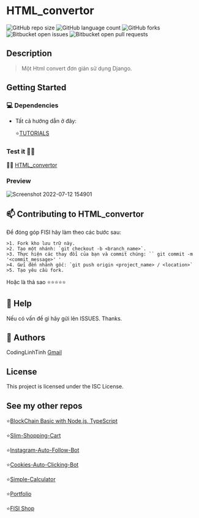 # HTML_convertor

![GitHub repo size](https://img.shields.io/github/repo-size/codinglinhtinh/HTML_convertor?style=for-the-badge)
![GitHub language count](https://img.shields.io/github/languages/count/codinglinhtinh/HTML_convertor?style=for-the-badge)
![GitHub forks](https://img.shields.io/github/forks/codinglinhtinh/HTML_convertor?style=for-the-badge)
![Bitbucket open issues](https://img.shields.io/bitbucket/issues/codinglinhtinh/HTML_convertor?style=for-the-badge)
![Bitbucket open pull requests](https://img.shields.io/bitbucket/pr-raw/codinglinhtinh/HTML_convertor?style=for-the-badge)

## Description
>Một Html convert đơn giản sử dụng Django.

## Getting Started
### 💻 Dependencies

* Tất cả hướng dẫn ở đây:

    ⭐<a href='https://rectangular-chess-d15.notion.site/HTML-CONVERTOR-322f9c352e3a4730a15309439bb73215'>TUTORIALS</a>
    
### Test it 🍑🍑
🍑🍑 <a href='https://htmlconvertor.herokuapp.com/'> HTML_convertor </a>

### Preview
![Screenshot 2022-07-12 154901](https://user-images.githubusercontent.com/92833984/178450455-b6e74bc5-fc56-4dc4-ae95-f10d5a6aace3.png)

## 📫 Contributing to HTML_convertor
Để đóng góp FISI hãy làm theo các bước sau:

    >1. Fork kho lưu trữ này.
    >2. Tạo một nhánh: `git checkout -b <branch_name>`.
    >3. Thực hiện các thay đổi của bạn và commit chúng: `` git commit -m '<commit_message>' '
    >4. Gửi đến nhánh gốc: `git push origin <project_name> / <location>`
    >5. Tạo yêu cầu fork.

Hoặc là thả sao ⭐⭐⭐⭐⭐

## 🔎 Help

Nếu có vấn đề gì hãy gửi lên ISSUES.
Thanks.

## 🧐 Authors

CodingLinhTinh 
[Gmail](ngocquachgamedevz@gmail.com)


## License

This project is licensed under the ISC License.

## See my other repos
⭐<a href="https://github.com/CodingLinhTinh/Node.js-blockchain-basic.git">BlockChain Basic with Node.js, TypeScript</a>

⭐<a href="https://github.com/CodingLinhTinh/Slim-Shopping-Cart.git">Slim-Shopping-Cart</a>

⭐<a href="https://github.com/CodingLinhTinh/Instagram-Auto-Follow-Bot.git">Instagram-Auto-Follow-Bot</a>

⭐<a href="https://github.com/CodingLinhTinh/Cookies-Auto-Clicking-Bot.git">Cookies-Auto-Clicking-Bot</a>

⭐<a href="https://github.com/CodingLinhTinh/Simple-Calculator.git">Simple-Calculator</a>

⭐<a href="https://github.com/CodingLinhTinh/Portfolio.git">Portfolio</a>

⭐<a href="https://github.com/CodingLinhTinh/FISI.git">FISI Shop</a>
